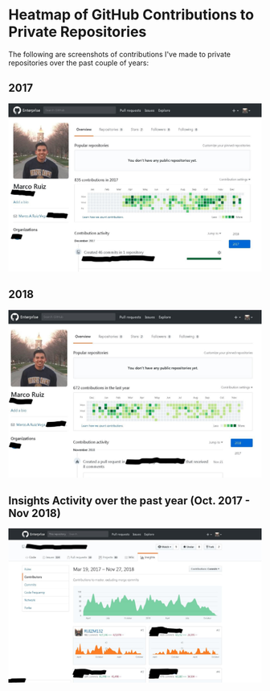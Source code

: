 # Heatmap of GitHub Contributions to Private Repositories

The following are screenshots of contributions I've made to private repositories over the past couple of years:

## 2017

![](heatmap_contributions_2017.jpg?raw=true)

## 2018

![](heatmap_contributions_2018.jpg?raw=true)

## Insights Activity over the past year (Oct. 2017 - Nov 2018)

![](insights_nov17_nov18.jpg?raw=true)
